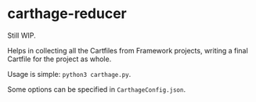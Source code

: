 # carthage-reducer

Still WIP.

Helps in collecting all the Cartfiles from Framework projects, writing a final Cartfile for the project as whole.

Usage is simple: `python3 carthage.py`.

Some options can be specified in `CarthageConfig.json`.
